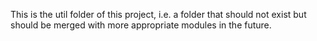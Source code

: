 This is the util folder of this project, i.e. a folder that should not exist but
should be merged with more appropriate modules in the future.
